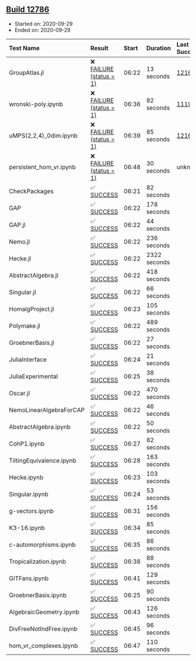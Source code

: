 ## [Build 12786](https://oscarci.mathematik.uni-kl.de/job/oscar/12786/)

* Started on: 2020-09-29
* Ended on: 2020-09-29

| Test Name    | Result | Start | Duration | Last Success | First Failure |
|:-------------|:-------|:------|:---------|:-------------|:--------------|
| GroupAtlas.jl | ❌ [FAILURE (status = 1)](https://oscarci.mathematik.uni-kl.de/job/oscar/12786/artifact/logs/build-12786/GroupAtlas.jl.log) | 06:22 | 13 seconds | [12167](https://oscarci.mathematik.uni-kl.de/job/oscar/12167/) | [12168](https://oscarci.mathematik.uni-kl.de/job/oscar/12168/) |
| wronski-poly.ipynb | ❌ [FAILURE (status = 1)](https://oscarci.mathematik.uni-kl.de/job/oscar/12786/artifact/logs/build-12786/wronski-poly.ipynb.log) | 06:36 | 82 seconds | [11192](https://oscarci.mathematik.uni-kl.de/job/oscar/11192/) | [11193](https://oscarci.mathematik.uni-kl.de/job/oscar/11193/) |
| uMPS(2,2,4)_0dim.ipynb | ❌ [FAILURE (status = 1)](https://oscarci.mathematik.uni-kl.de/job/oscar/12786/artifact/logs/build-12786/uMPS-2-2-4-_0dim.ipynb.log) | 06:39 | 85 seconds | [12167](https://oscarci.mathematik.uni-kl.de/job/oscar/12167/) | [12168](https://oscarci.mathematik.uni-kl.de/job/oscar/12168/) |
| persistent_hom_vr.ipynb | ❌ [FAILURE (status = 1)](https://oscarci.mathematik.uni-kl.de/job/oscar/12786/artifact/logs/build-12786/persistent_hom_vr.ipynb.log) | 06:48 | 30 seconds | unknown | unknown |
| CheckPackages | ✅ [SUCCESS](https://oscarci.mathematik.uni-kl.de/job/oscar/12786/artifact/logs/build-12786/CheckPackages.log) | 06:21 | 82 seconds |  |  |
| GAP | ✅ [SUCCESS](https://oscarci.mathematik.uni-kl.de/job/oscar/12786/artifact/logs/build-12786/GAP.log) | 06:22 | 178 seconds |  |  |
| GAP.jl | ✅ [SUCCESS](https://oscarci.mathematik.uni-kl.de/job/oscar/12786/artifact/logs/build-12786/GAP.jl.log) | 06:22 | 44 seconds |  |  |
| Nemo.jl | ✅ [SUCCESS](https://oscarci.mathematik.uni-kl.de/job/oscar/12786/artifact/logs/build-12786/Nemo.jl.log) | 06:22 | 236 seconds |  |  |
| Hecke.jl | ✅ [SUCCESS](https://oscarci.mathematik.uni-kl.de/job/oscar/12786/artifact/logs/build-12786/Hecke.jl.log) | 06:22 | 2322 seconds |  |  |
| AbstractAlgebra.jl | ✅ [SUCCESS](https://oscarci.mathematik.uni-kl.de/job/oscar/12786/artifact/logs/build-12786/AbstractAlgebra.jl.log) | 06:22 | 418 seconds |  |  |
| Singular.jl | ✅ [SUCCESS](https://oscarci.mathematik.uni-kl.de/job/oscar/12786/artifact/logs/build-12786/Singular.jl.log) | 06:22 | 66 seconds |  |  |
| HomalgProject.jl | ✅ [SUCCESS](https://oscarci.mathematik.uni-kl.de/job/oscar/12786/artifact/logs/build-12786/HomalgProject.jl.log) | 06:23 | 105 seconds |  |  |
| Polymake.jl | ✅ [SUCCESS](https://oscarci.mathematik.uni-kl.de/job/oscar/12786/artifact/logs/build-12786/Polymake.jl.log) | 06:22 | 489 seconds |  |  |
| GroebnerBasis.jl | ✅ [SUCCESS](https://oscarci.mathematik.uni-kl.de/job/oscar/12786/artifact/logs/build-12786/GroebnerBasis.jl.log) | 06:22 | 27 seconds |  |  |
| JuliaInterface | ✅ [SUCCESS](https://oscarci.mathematik.uni-kl.de/job/oscar/12786/artifact/logs/build-12786/JuliaInterface.log) | 06:24 | 21 seconds |  |  |
| JuliaExperimental | ✅ [SUCCESS](https://oscarci.mathematik.uni-kl.de/job/oscar/12786/artifact/logs/build-12786/JuliaExperimental.log) | 06:25 | 38 seconds |  |  |
| Oscar.jl | ✅ [SUCCESS](https://oscarci.mathematik.uni-kl.de/job/oscar/12786/artifact/logs/build-12786/Oscar.jl.log) | 06:22 | 470 seconds |  |  |
| NemoLinearAlgebraForCAP | ✅ [SUCCESS](https://oscarci.mathematik.uni-kl.de/job/oscar/12786/artifact/logs/build-12786/NemoLinearAlgebraForCAP.log) | 06:22 | 46 seconds |  |  |
| AbstractAlgebra.ipynb | ✅ [SUCCESS](https://oscarci.mathematik.uni-kl.de/job/oscar/12786/artifact/logs/build-12786/AbstractAlgebra.ipynb.log) | 06:22 | 50 seconds |  |  |
| CohP1.ipynb | ✅ [SUCCESS](https://oscarci.mathematik.uni-kl.de/job/oscar/12786/artifact/logs/build-12786/CohP1.ipynb.log) | 06:27 | 82 seconds |  |  |
| TiltingEquivalence.ipynb | ✅ [SUCCESS](https://oscarci.mathematik.uni-kl.de/job/oscar/12786/artifact/logs/build-12786/TiltingEquivalence.ipynb.log) | 06:28 | 163 seconds |  |  |
| Hecke.ipynb | ✅ [SUCCESS](https://oscarci.mathematik.uni-kl.de/job/oscar/12786/artifact/logs/build-12786/Hecke.ipynb.log) | 06:23 | 103 seconds |  |  |
| Singular.ipynb | ✅ [SUCCESS](https://oscarci.mathematik.uni-kl.de/job/oscar/12786/artifact/logs/build-12786/Singular.ipynb.log) | 06:24 | 53 seconds |  |  |
| g-vectors.ipynb | ✅ [SUCCESS](https://oscarci.mathematik.uni-kl.de/job/oscar/12786/artifact/logs/build-12786/g-vectors.ipynb.log) | 06:31 | 156 seconds |  |  |
| K3-16.ipynb | ✅ [SUCCESS](https://oscarci.mathematik.uni-kl.de/job/oscar/12786/artifact/logs/build-12786/K3-16.ipynb.log) | 06:34 | 85 seconds |  |  |
| c-automorphisms.ipynb | ✅ [SUCCESS](https://oscarci.mathematik.uni-kl.de/job/oscar/12786/artifact/logs/build-12786/c-automorphisms.ipynb.log) | 06:35 | 86 seconds |  |  |
| Tropicalization.ipynb | ✅ [SUCCESS](https://oscarci.mathematik.uni-kl.de/job/oscar/12786/artifact/logs/build-12786/Tropicalization.ipynb.log) | 06:38 | 88 seconds |  |  |
| GITFans.ipynb | ✅ [SUCCESS](https://oscarci.mathematik.uni-kl.de/job/oscar/12786/artifact/logs/build-12786/GITFans.ipynb.log) | 06:41 | 129 seconds |  |  |
| GroebnerBasis.ipynb | ✅ [SUCCESS](https://oscarci.mathematik.uni-kl.de/job/oscar/12786/artifact/logs/build-12786/GroebnerBasis.ipynb.log) | 06:25 | 90 seconds |  |  |
| AlgebraicGeometry.ipynb | ✅ [SUCCESS](https://oscarci.mathematik.uni-kl.de/job/oscar/12786/artifact/logs/build-12786/AlgebraicGeometry.ipynb.log) | 06:43 | 126 seconds |  |  |
| DivFreeNotIndFree.ipynb | ✅ [SUCCESS](https://oscarci.mathematik.uni-kl.de/job/oscar/12786/artifact/logs/build-12786/DivFreeNotIndFree.ipynb.log) | 06:45 | 96 seconds |  |  |
| hom_vr_complexes.ipynb | ✅ [SUCCESS](https://oscarci.mathematik.uni-kl.de/job/oscar/12786/artifact/logs/build-12786/hom_vr_complexes.ipynb.log) | 06:47 | 110 seconds |  |  |
